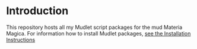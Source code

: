 Introduction
============

This repository hosts all my Mudlet script packages for the mud Materia Magica. For information how to install Mudlet packages, [see the Installation Instructions](#Installation)